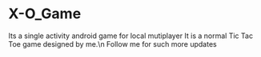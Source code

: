 # X-O_Game
Its a single activity android game for local mutiplayer
It is a normal Tic Tac Toe game designed by me.\n
Follow me for such more updates
